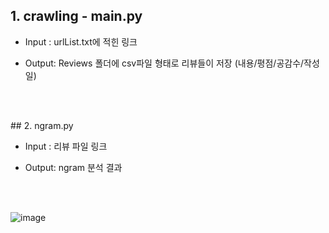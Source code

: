 ﻿## 1. crawling - main.py

* Input : urlList.txt에 적힌 링크

* Output: Reviews 폴더에 csv파일 형태로 리뷰들이 저장 (내용/평점/공감수/작성일)

<br/><br/>

﻿## 2. ngram.py

* Input : 리뷰 파일 링크

* Output: ngram 분석 결과

<br/><br/>

![image](https://user-images.githubusercontent.com/57972646/85975036-fa040800-ba11-11ea-8326-35993eb9d305.png)
